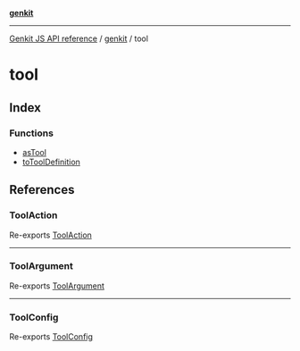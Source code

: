 [**genkit**](../README.md)

***

[Genkit JS API reference](../../README.md) / [genkit](../README.md) / tool

# tool

## Index

### Functions

- [asTool](functions/asTool.md)
- [toToolDefinition](functions/toToolDefinition.md)

## References

### ToolAction

Re-exports [ToolAction](../type-aliases/ToolAction.md)

***

### ToolArgument

Re-exports [ToolArgument](../type-aliases/ToolArgument.md)

***

### ToolConfig

Re-exports [ToolConfig](../interfaces/ToolConfig.md)
